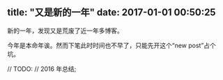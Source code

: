 title: "又是新的一年"
date: 2017-01-01 00:50:25
---

新的一年，发现又是荒废了近一年多博客。

今年是本命年诶。然而下笔此时时间也不早了，只能先开这个“new post”占个坑。

// TODO:
// 2016 年总结;
